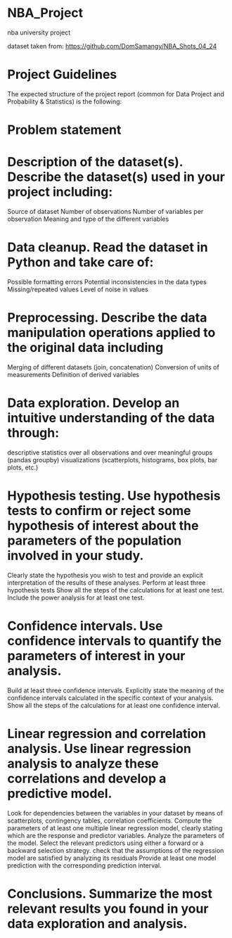 # NBA_Project

nba university project

dataset taken from: https://github.com/DomSamangy/NBA_Shots_04_24


# Project Guidelines
The expected structure of the project report (common for Data Project and Probability & Statistics) is the following:

# Problem statement
# Description of the dataset(s). Describe the dataset(s) used in your project including:
  Source of dataset
  Number of observations
  Number of variables per observation
  Meaning and type of the different variables
# Data cleanup. Read the dataset in Python and take care of:
  Possible formatting errors
  Potential inconsistencies in the data types
  Missing/repeated values
  Level of noise in values
# Preprocessing. Describe the data manipulation operations applied to the original data including
  Merging of different datasets (join, concatenation)
  Conversion of units of measurements
  Definition of derived variables
# Data exploration. Develop an intuitive understanding of the data through:
  descriptive statistics over all observations and over meaningful groups (pandas groupby)
  visualizations (scatterplots, histograms, box plots, bar plots, etc.)
# Hypothesis testing. Use hypothesis tests to confirm or reject some hypothesis of interest about the parameters of the population involved in your study.
  Clearly state the hypothesis you wish to test and provide an explicit interpretation of the results of these analyses.
  Perform at least three hypothesis tests
  Show all the steps of the calculations for at least one test.
  Include the power analysis for at least one test.
# Confidence intervals. Use confidence intervals to quantify the parameters of interest in your analysis.
  Build at least three confidence intervals.
  Explicitly state the meaning of the confidence intervals calculated in the specific context of your analysis. 
  Show all the steps of the calculations for at least one confidence interval.
# Linear regression and correlation analysis. Use linear regression analysis to analyze these correlations and develop a predictive model.
  Look for dependencies between the variables in your dataset by means of scatterplots, contingency tables, correlation coefficients.
  Compute the parameters of at least one multiple linear regression model, clearly stating which are the response and predictor variables.
  Analyze the parameters of the model.
  Select the relevant predictors using either a forward or a backward selection strategy. 
  check that the assumptions of the regression model are satisfied by analyzing its residuals
  Provide at least one model prediction with the corresponding prediction interval. 
# Conclusions. Summarize the most relevant results you found in your data exploration and analysis. 
